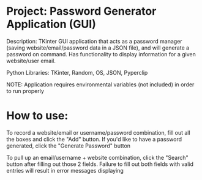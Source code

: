 # Project: Password Generator Application (GUI)

Description: TKinter GUI application that acts as a password manager (saving website/email/password data in a JSON file), and will generate a password on command. Has functionality to display information for a given website/user email.

Python Libraries: TKinter, Random, OS, JSON, Pyperclip

NOTE: Application requires environmental variables (not included) in order to run properly

# How to use:

To record a website/email or username/password combination, fill out all the boxes and click the "Add" button. If you'd like to have a password generated, click the "Generate Password" button

To pull up an email/username + website combination, click the "Search" button after filling out those 2 fields. Failure to fill out both fields with valid entries will result in error messages displaying
